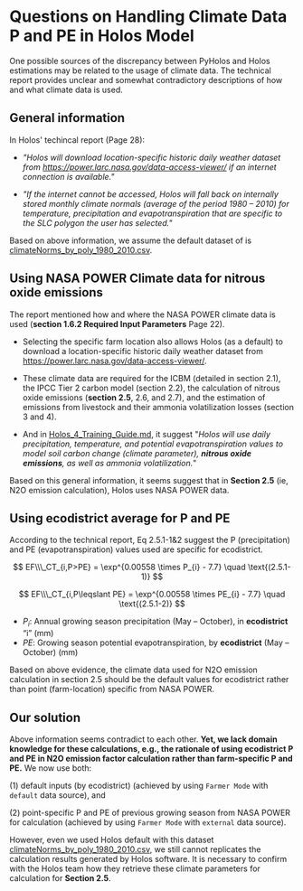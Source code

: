 # Questions on Handling Climate Data P and PE in Holos Model  

One possible sources of the discrepancy between PyHolos and Holos estimations may be related to the usage of climate data. The technical report provides unclear and somewhat contradictory descriptions of how and what climate data is used.

## General information

In Holos' techincal report (Page 28):  

- _"Holos will download location-specific historic daily weather dataset from https://power.larc.nasa.gov/data-access-viewer/ if an internet connection is available."_

- _"If the internet cannot be accessed, Holos will fall back on internally stored monthly climate normals (average of the period 1980 – 2010) for temperature, precipitation and evapotranspiration that are specific to the SLC polygon the user has selected."_ 

Based on above information, we assume the default dataset of is [climateNorms_by_poly_1980_2010.csv](https://github.com/holos-aafc/Holos/blob/main/H.Content/Resources/climateNorms_by_poly_1980_2010.csv).

## Using NASA POWER Climate data for nitrous oxide emissions  

The report mentioned how and where the NASA POWER climate data is used (**section 1.6.2 Required Input Parameters** Page 22).  

  - Selecting the specific farm location also allows Holos (as a default) to download a location-specific historic daily weather dataset from https://power.larc.nasa.gov/data-access-viewer/.

  - These climate data are required for the ICBM (detailed in section 2.1), the IPCC Tier 2 carbon model (section 2.2), the calculation of nitrous oxide emissions (**section 2.5**, 2.6, and 2.7), and the estimation of emissions from livestock and their ammonia volatilization losses (section 3 and 4).

  - And in [Holos_4_Training_Guide.md](https://github.com/holos-aafc/Holos/blob/afb61d2fe38e62a818c8b5932d308497da12a5da/H.Content/Documentation/Training/Holos_4_Training_Guide.md), it suggest "_Holos will use daily precipitation, temperature, and potential evapotranspiration values to model soil carbon change (climate parameter), **nitrous oxide emissions**, as well as ammonia volatilization._"

Based on this general information, it seems suggest that in **Section 2.5** (ie, N2O emission calculation), Holos uses NASA POWER data.

## Using ecodistrict average for P and PE  
   
According to the technical report, Eq 2.5.1-1&2 suggest the P (precipitation) and PE (evapotranspiration) values used are specific for ecodistrict.

$$
EF\\\_CT_{i,P>PE} = \exp^{0.00558 \times P_{i} - 7.7} \quad \text{(2.5.1-1)}
$$

$$
EF\\\_CT_{i,P\leqslant PE} = \exp^{0.00558 \times PE_{i} - 7.7} \quad \text{(2.5.1-2)}
$$

- $P_i$: Annual growing season precipitation (May – October), in **ecodistrict** “i” (mm)
- $PE$: Growing season potential evapotranspiration, by **ecodistrict** (May – October) (mm)

Based on above evidence, the climate data used for N2O emission calculation in section 2.5 should be the default values for ecodistrict rather than point (farm-location) specific from NASA POWER. 

## Our solution

Above information seems contradict to each other. **Yet, we lack domain knowledge for these calculations, e.g., the rationale of using ecodistrict P and PE in N2O emission factor calculation rather than farm-specific P and PE.** We now use both:

(1) default inputs (by ecodistrict) (achieved by using `Farmer Mode` with `default` data source), and 

(2) point-specific P and PE of previous growing season from NASA POWER for calculation (achieved by using `Farmer Mode` with `external` data source). 

However, even we used Holos default with this dataset [climateNorms_by_poly_1980_2010.csv](https://github.com/holos-aafc/Holos/blob/main/H.Content/Resources/climateNorms_by_poly_1980_2010.csv), we still cannot replicates the calculation results generated by Holos software. It is necessary to confirm with the Holos team how they retrieve these climate parameters for calculation for **Section 2.5**.


